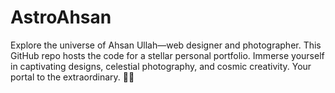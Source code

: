 # AstroAhsan

Explore the universe of Ahsan Ullah—web designer and photographer. This GitHub repo hosts the code for a stellar personal portfolio. Immerse yourself in captivating designs, celestial photography, and cosmic creativity. Your portal to the extraordinary. 🌌🌠
